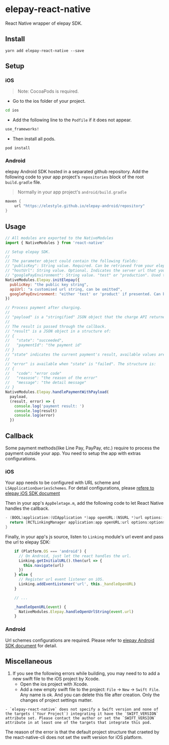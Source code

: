 # elepay-react-native

React Native wrapper of elepay SDK.

## Install
```
yarn add elepay-react-native --save
```

## Setup

### iOS
> Note: CocoaPods is required.

* Go to the ios folder of your project.
```bash
cd ios
```
* Add the following line to the `Podfile` if it does not appear.
```ruby
use_frameworks!
```
* Then install all pods.
```base
pod install
```

### Android

elepay Android SDK hosted in a separated github repository.
Add the following code to your app project's `repositories` block of the root `build.gradle` file.
> Normally in your app project's `android/build.gradle`
```groovy
maven {
    url "https://elestyle.github.io/elepay-android/repository"
}
```

## Usage

```javascript
// All modules are exported to the NativeModules
import { NativeModules } from 'react-native'

// Setup elepay SDK.
//
// The parameter object could contain the following fields:
// "publicKey": String value. Required. Can be retrieved from your elepay account's dashboard page.
// "hostUrl": String value. Optional. Indicates the server url that you want to customised. Omitted to use elepay's server.
// "googlePayEnvironment": String value. "test" or "production". Used to setup Google Pay, can be omitted if Google Pay is not used.
NativeModules.Elepay.initElepay({
  publicKey: "the public key string",
  apiUrl: "a customised url string, can be omitted",
  googlePayEnvironment: "either 'test' or 'product' if presented. Can be omitted if Google Pay is not used"
})

// Process payment after charging.
//
// "payload" is a "stringified" JSON object that the charge API returned. For API details, please refer to https://developer.elepay.io/reference
//
// The result is passed through the callback.
// "result" is a JSON object in a structure of:
// {
//   "state": "succeeded",
//   "paymentId": "the payment id"
// }
// "state" indicates the current payment's result, available values are: "succeeded"/"cancelled"/"failed"
//
// "error" is available when "state" is "failed". The structure is:
// {
//   "code": "error code"
//   "reasose": "the reason of the error"
//   "message": "the detail message"
// }
NativeModules.Elepay.handlePaymentWithPayload(
  payload,
  (result, error) => {
    console.log('payment result: ')
    console.log(result)
    console.log(error)
  })
```

## Callback

Some payment methods(like Line Pay, PayPay, etc.) require to process the payment outside your app. You need to setup the app with extras configurations.

### iOS

Your app needs to be configured with URL scheme and `LSApplicationQueriesSchemes`.
For detail configurations, please [refere to elepay iOS SDK document](https://developer.elepay.io/docs/ios-sdk)

Then in your app's `AppDeletage.m`, add the following code to let React Native handles the callback.
```Objective-C
- (BOOL)application:(UIApplication *)app openURL:(NSURL *)url options:(NSDictionary<UIApplicationOpenURLOptionsKey,id> *)options {
  return [RCTLinkingManager application:app openURL:url options:options];
}
```
Finally, in your app's js source, listen to `Linking` module's url event and pass the url to elepay SDK:
```JavaScript
    if (Platform.OS === 'android') {
      // On Android, just let the react handles the url.
      Linking.getInitialURL().then(url => {
        this.navigate(url)
      })
    } else {
      // Register url event listener on iOS.
      Linking.addEventListener('url', this._handleOpenURL)
    }

    // ...

    _handleOpenURL(event) {
      NativeModules.Elepay.handleOpenUrlString(event.url)
    }
```

### Android

Url schemes configurations are required. Please refer to [elepay Android SDK document](https://developer.elepay.io/docs/android-sdk) for detail.

## Miscellaneous

1. If you see the following errors while building, you may need to to add a new swift file to the iOS project by Xcode.
    * Open the ios project with Xcode.
    * Add a new empty swift file to the project: `File` -> `New` -> `Swift File`. Any name is ok. And you can delete this file after creation. Only the changes of project settings matter.
```
- `elepay-react-native` does not specify a Swift version and none of the targets (`Your Project`) integrating it have the `SWIFT_VERSION` attribute set. Please contact the author or set the `SWIFT_VERSION` attribute in at least one of the targets that integrate this pod.
```
The reason of the error is that the default project structure that craeted by the react-native-cli does not set the swift version for iOS platform.
